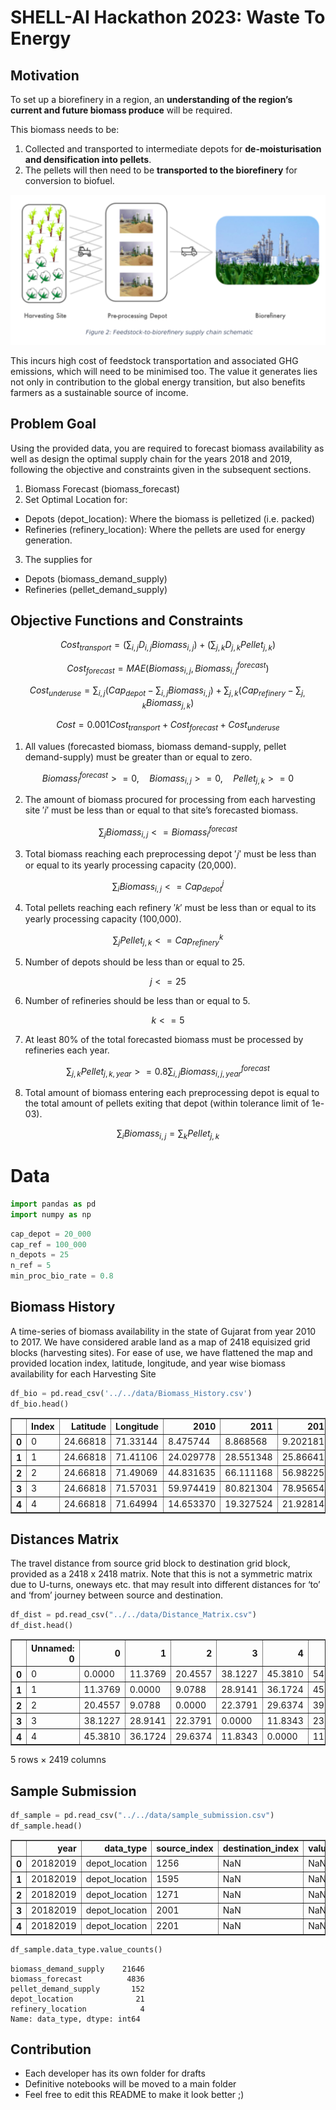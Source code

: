 # SHELL-AI Hackathon 2023: Waste To Energy

## Motivation

To set up a biorefinery in a region, an **understanding of the region’s current and future biomass produce** will be required. 

This biomass needs to be:
1. Collected and transported to intermediate depots for **de-moisturisation and densification into pellets**.
2. The pellets will then need to be **transported to the biorefinery** for conversion to biofuel. 

![bioprocess](img/Harvesting_Pellets_Bioref.png)

This incurs high cost of feedstock transportation and associated GHG emissions, which will need to be minimised too. The value it generates lies not only in contribution to the global energy transition, but also benefits farmers as a sustainable source of
income.

## Problem Goal

Using the provided data, you are required to forecast biomass availability as well as design the optimal supply chain for the years 2018 and 2019, following the objective and constraints given in the subsequent sections.

1. Biomass Forecast (biomass_forecast)
2. Set Optimal Location for:
- Depots (depot_location): Where the biomass is pelletized (i.e. packed)
- Refineries (refinery_location): Where the pellets are used for energy generation.
3. The supplies for
- Depots (biomass_demand_supply)
- Refineries (pellet_demand_supply)

## Objective Functions and Constraints

$$
Cost_{transport} = \left(\sum_{i, j}D_{i,j}Biomass_{i,j}\right) + \left(\sum_{j, k}D_{j, k}Pellet_{j, k}\right)
$$

$$
Cost_{forecast} = MAE\left(Biomass_{i, j}, Biomass_{i, j}^{forecast}\right)
$$

$$
Cost_{underuse} = \sum_{i, j}\left(Cap_{depot} - \sum_{i,j}Biomass_{i, j}\right) + \sum_{j, k}\left(Cap_{refinery} - \sum_{j, k}Biomass_{j, k}\right)
$$

$$
Cost = 0.001Cost_{transport} + Cost_{forecast} + Cost_{underuse}
$$

1. All values (forecasted biomass, biomass demand-supply, pellet demand-supply) must be
greater than or equal to zero.

$$
Biomass_{i}^{forecast} >= 0,\quad Biomass_{i, j} >= 0,\quad Pellet_{j, k} >=0
$$

2. The amount of biomass procured for processing from each harvesting site ′𝑖′ must be less than or equal to that site’s forecasted biomass.

$$
\sum_{j}Biomass_{i, j} <= Biomass_{i}^{forecast}
$$

3. Total biomass reaching each preprocessing depot ′𝑗′ must be less than or equal to its yearly processing capacity (20,000).

$$
\sum_{i}Biomass_{i, j} <= Cap_{depot}^j
$$

4. Total pellets reaching each refinery ′𝑘′ must be less than or equal to its yearly processing capacity (100,000).

$$
\sum_{j}Pellet_{j, k} <= Cap_{refinery}^k
$$

5. Number of depots should be less than or equal to 25.

$$
j<=25
$$

6. Number of refineries should be less than or equal to 5.

$$
k<=5
$$

7. At least 80% of the total forecasted biomass must be processed by refineries each year.

$$
\sum_{j, k}Pellet_{j, k, year} >= 0.8\sum_{i, j}Biomass^{forecast}_{i, j, year}
$$

8. Total amount of biomass entering each preprocessing depot is equal to the total amount of
pellets exiting that depot (within tolerance limit of 1e-03).

$$
\sum_{i}Biomass_{i, j} = \sum_{k}Pellet_{j, k}
$$


# Data


```python
import pandas as pd
import numpy as np
```


```python
cap_depot = 20_000
cap_ref = 100_000
n_depots = 25
n_ref = 5
min_proc_bio_rate = 0.8
```

## Biomass History

A time-series of biomass availability in the state of Gujarat from year
2010 to 2017. We have considered arable land as a map of 2418 equisized grid blocks
(harvesting sites). For ease of use, we have flattened the map and provided location index,
latitude, longitude, and year wise biomass availability for each Harvesting Site


```python
df_bio = pd.read_csv('../../data/Biomass_History.csv')
df_bio.head()
```




<div>
<style scoped>
    .dataframe tbody tr th:only-of-type {
        vertical-align: middle;
    }

    .dataframe tbody tr th {
        vertical-align: top;
    }

    .dataframe thead th {
        text-align: right;
    }
</style>
<table border="1" class="dataframe">
  <thead>
    <tr style="text-align: right;">
      <th></th>
      <th>Index</th>
      <th>Latitude</th>
      <th>Longitude</th>
      <th>2010</th>
      <th>2011</th>
      <th>2012</th>
      <th>2013</th>
      <th>2014</th>
      <th>2015</th>
      <th>2016</th>
      <th>2017</th>
    </tr>
  </thead>
  <tbody>
    <tr>
      <th>0</th>
      <td>0</td>
      <td>24.66818</td>
      <td>71.33144</td>
      <td>8.475744</td>
      <td>8.868568</td>
      <td>9.202181</td>
      <td>6.023070</td>
      <td>10.788374</td>
      <td>6.647325</td>
      <td>7.387925</td>
      <td>5.180296</td>
    </tr>
    <tr>
      <th>1</th>
      <td>1</td>
      <td>24.66818</td>
      <td>71.41106</td>
      <td>24.029778</td>
      <td>28.551348</td>
      <td>25.866415</td>
      <td>21.634459</td>
      <td>34.419411</td>
      <td>27.361908</td>
      <td>40.431847</td>
      <td>42.126946</td>
    </tr>
    <tr>
      <th>2</th>
      <td>2</td>
      <td>24.66818</td>
      <td>71.49069</td>
      <td>44.831635</td>
      <td>66.111168</td>
      <td>56.982258</td>
      <td>53.003735</td>
      <td>70.917908</td>
      <td>42.517117</td>
      <td>59.181629</td>
      <td>73.203232</td>
    </tr>
    <tr>
      <th>3</th>
      <td>3</td>
      <td>24.66818</td>
      <td>71.57031</td>
      <td>59.974419</td>
      <td>80.821304</td>
      <td>78.956543</td>
      <td>63.160561</td>
      <td>93.513924</td>
      <td>70.203171</td>
      <td>74.536720</td>
      <td>101.067352</td>
    </tr>
    <tr>
      <th>4</th>
      <td>4</td>
      <td>24.66818</td>
      <td>71.64994</td>
      <td>14.653370</td>
      <td>19.327524</td>
      <td>21.928144</td>
      <td>17.899586</td>
      <td>19.534035</td>
      <td>19.165791</td>
      <td>16.531315</td>
      <td>26.086885</td>
    </tr>
  </tbody>
</table>
</div>



## Distances Matrix

The travel distance from source grid block to destination grid block,
provided as a 2418 x 2418 matrix. Note that this is not a symmetric matrix due to U-turns, oneways etc. that may result into different distances for ‘to’ and ‘from’ journey between source
and destination.


```python
df_dist = pd.read_csv("../../data/Distance_Matrix.csv")
df_dist.head()
```




<div>
<style scoped>
    .dataframe tbody tr th:only-of-type {
        vertical-align: middle;
    }

    .dataframe tbody tr th {
        vertical-align: top;
    }

    .dataframe thead th {
        text-align: right;
    }
</style>
<table border="1" class="dataframe">
  <thead>
    <tr style="text-align: right;">
      <th></th>
      <th>Unnamed: 0</th>
      <th>0</th>
      <th>1</th>
      <th>2</th>
      <th>3</th>
      <th>4</th>
      <th>5</th>
      <th>6</th>
      <th>7</th>
      <th>8</th>
      <th>...</th>
      <th>2408</th>
      <th>2409</th>
      <th>2410</th>
      <th>2411</th>
      <th>2412</th>
      <th>2413</th>
      <th>2414</th>
      <th>2415</th>
      <th>2416</th>
      <th>2417</th>
    </tr>
  </thead>
  <tbody>
    <tr>
      <th>0</th>
      <td>0</td>
      <td>0.0000</td>
      <td>11.3769</td>
      <td>20.4557</td>
      <td>38.1227</td>
      <td>45.3810</td>
      <td>54.9915</td>
      <td>78.6108</td>
      <td>118.6750</td>
      <td>102.6639</td>
      <td>...</td>
      <td>683.8771</td>
      <td>687.6310</td>
      <td>697.3246</td>
      <td>669.3962</td>
      <td>667.6788</td>
      <td>665.5775</td>
      <td>662.0291</td>
      <td>665.9655</td>
      <td>673.2073</td>
      <td>681.4235</td>
    </tr>
    <tr>
      <th>1</th>
      <td>1</td>
      <td>11.3769</td>
      <td>0.0000</td>
      <td>9.0788</td>
      <td>28.9141</td>
      <td>36.1724</td>
      <td>45.7829</td>
      <td>69.4022</td>
      <td>78.2329</td>
      <td>93.4553</td>
      <td>...</td>
      <td>681.6295</td>
      <td>685.3833</td>
      <td>695.0769</td>
      <td>667.1485</td>
      <td>665.4311</td>
      <td>663.3298</td>
      <td>659.7815</td>
      <td>663.7178</td>
      <td>670.9596</td>
      <td>679.1758</td>
    </tr>
    <tr>
      <th>2</th>
      <td>2</td>
      <td>20.4557</td>
      <td>9.0788</td>
      <td>0.0000</td>
      <td>22.3791</td>
      <td>29.6374</td>
      <td>39.2478</td>
      <td>62.8671</td>
      <td>71.6979</td>
      <td>86.9203</td>
      <td>...</td>
      <td>682.2323</td>
      <td>685.9861</td>
      <td>695.6796</td>
      <td>667.7513</td>
      <td>666.0339</td>
      <td>663.9326</td>
      <td>660.3843</td>
      <td>664.3206</td>
      <td>671.5623</td>
      <td>679.7786</td>
    </tr>
    <tr>
      <th>3</th>
      <td>3</td>
      <td>38.1227</td>
      <td>28.9141</td>
      <td>22.3791</td>
      <td>0.0000</td>
      <td>11.8343</td>
      <td>23.5413</td>
      <td>41.8396</td>
      <td>50.6703</td>
      <td>65.8927</td>
      <td>...</td>
      <td>681.4226</td>
      <td>685.1765</td>
      <td>694.8701</td>
      <td>666.9417</td>
      <td>665.2243</td>
      <td>663.1230</td>
      <td>659.5746</td>
      <td>663.5110</td>
      <td>670.7528</td>
      <td>678.9690</td>
    </tr>
    <tr>
      <th>4</th>
      <td>4</td>
      <td>45.3810</td>
      <td>36.1724</td>
      <td>29.6374</td>
      <td>11.8343</td>
      <td>0.0000</td>
      <td>11.7070</td>
      <td>24.3986</td>
      <td>33.2293</td>
      <td>53.9901</td>
      <td>...</td>
      <td>663.9816</td>
      <td>667.7355</td>
      <td>677.4291</td>
      <td>649.5007</td>
      <td>647.7833</td>
      <td>645.6820</td>
      <td>642.1336</td>
      <td>646.0700</td>
      <td>653.3118</td>
      <td>661.5280</td>
    </tr>
  </tbody>
</table>
<p>5 rows × 2419 columns</p>
</div>



## Sample Submission


```python
df_sample = pd.read_csv("../../data/sample_submission.csv")
df_sample.head()
```




<div>
<style scoped>
    .dataframe tbody tr th:only-of-type {
        vertical-align: middle;
    }

    .dataframe tbody tr th {
        vertical-align: top;
    }

    .dataframe thead th {
        text-align: right;
    }
</style>
<table border="1" class="dataframe">
  <thead>
    <tr style="text-align: right;">
      <th></th>
      <th>year</th>
      <th>data_type</th>
      <th>source_index</th>
      <th>destination_index</th>
      <th>value</th>
    </tr>
  </thead>
  <tbody>
    <tr>
      <th>0</th>
      <td>20182019</td>
      <td>depot_location</td>
      <td>1256</td>
      <td>NaN</td>
      <td>NaN</td>
    </tr>
    <tr>
      <th>1</th>
      <td>20182019</td>
      <td>depot_location</td>
      <td>1595</td>
      <td>NaN</td>
      <td>NaN</td>
    </tr>
    <tr>
      <th>2</th>
      <td>20182019</td>
      <td>depot_location</td>
      <td>1271</td>
      <td>NaN</td>
      <td>NaN</td>
    </tr>
    <tr>
      <th>3</th>
      <td>20182019</td>
      <td>depot_location</td>
      <td>2001</td>
      <td>NaN</td>
      <td>NaN</td>
    </tr>
    <tr>
      <th>4</th>
      <td>20182019</td>
      <td>depot_location</td>
      <td>2201</td>
      <td>NaN</td>
      <td>NaN</td>
    </tr>
  </tbody>
</table>
</div>




```python
df_sample.data_type.value_counts()
```




    biomass_demand_supply    21646
    biomass_forecast          4836
    pellet_demand_supply       152
    depot_location              21
    refinery_location            4
    Name: data_type, dtype: int64



## Contribution

- Each developer has its own folder for drafts
- Definitive notebooks will be moved to a main folder
- Feel free to edit this README to make it look better ;)